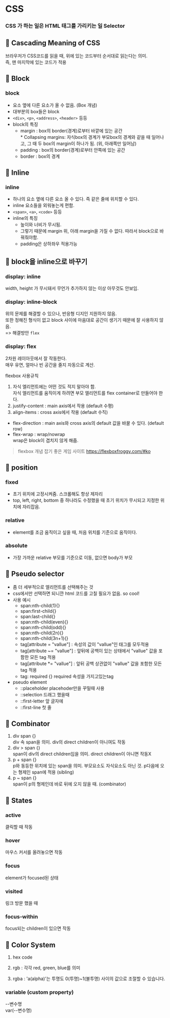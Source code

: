 
# CSS
### CSS 가 하는 일은 HTML 태그를 가리키는 일 Selector 


## 📑 Cascading Meaning of CSS
브라우저가 CSS코드를 읽을 때, 위에 있는 코드부터 순서대로 읽는다는 의미.  
즉, 맨 마지막에 있는 코드가 적용


## 📑 Block
### block 
- 요소 옆에 다른 요소가 올 수 없음. (Box 개념)
- 대부분의 box들은 block
- `<div>`, `<p>`, `<address>`, `<header>`  등등
- block의 특징
  - margin  : box의 border(경계)로부터 바깥에 있는 공간  
             * Collapsing margins: 자식box의 경계가 부모box의 경계와 같을 때 일어나고, 그 때 두 box의 margin이 하나가 됨. (위, 아래쪽만 일어남)  
  - padding : box의 border(경계)로부터 안쪽에 있는 공간
  - border  : box의 경계

## 📑 Inline
### inline
- 하나의 요소 옆에 다른 요소 올 수 있다. 즉 같은 줄에 위치할 수 있다.
- inline 요소들을 외워놓는게 편함.
- `<span>`, `<a>`, `<code>` 등등
- inline의 특징
  - 높이와 너비가 무시됨.
  - 그렇기 때문에 margin 위, 아래 margin을 가질 수 없다. 따라서 block으로 바꿔줘야함.
  - padding은 상하좌우 적용가능
    
## 🔖 block을 inline으로 바꾸기
### display: inline  
width, height 가 무시돼서 무언가 추가하지 않는 이상 아무것도 안보임.  

### display: inline-block
위의 문제를 해결할 수 있으나, 반응형 디지인 지원하지 않음.  
또한 정해진 형식이 없고 block 사이에 마음대로 공간이 생기기 때문에 잘 사용하지 않음.   
=> 해결방안 `flex`  

### display: flex
2차원 레이아웃에서 잘 작동한다.  
매우 유연, 얼마나 빈 공간을 줄지 자동으로 계산.  


flexbox 사용규칙  
   1) 자식 엘리먼트에는 어떤 것도 적지 말아야 함.   
      자식 엘리먼트를 움직이게 하려면 부모 엘리먼트를 flex container로 만들어야 한다.  
   2) justify-content : main axis에서 작용 (default 수평)
   3) align-items     : cross axis에서 작용 (default 수직)  
  * flex-direction  : main axis와 cross axis의 default 값을 바꿀 수 있다. (default row)  
  * flex-wrap       : wrap/nowrap  
                      wrap은 block이 겹치지 않게 해줌.  
 
 > flexbox 개념 잡기 좋은 게임 사이트  https://flexboxfroggy.com/#ko
 
## 📑 position
### fixed
- 초기 위치에 고정시켜줌. 스크롤해도 항상 제자리
- top, left, right, bottom 중 하나라도 수정했을 때 초기 위치가 무시되고 지정한 위치에 자리잡음.
### relative
- element를 조금 움직이고 싶을 때, 처음 위치를 기준으로 움직이다.
### absolute
- 가장 가까운 relative 부모를 기준으로 이동, 없으면 body가 부모

## 📑 Pseudo selector
- 좀 더 세부적으로 엘리먼트를 선택해주는 것
- css에서만 선택하면 되니깐 html 코드를 고칠 필요가 없음. so cool!  
- 사용 예시
  * span:nth-child(1){}  
  * span:first-child{}  
  * span:last-child{}  
  * span:nth-child(even){}    
  * span:nth-child(odd){}    
  * span:nth-child(2n){}   
  * span:nth-child(3n+1){}   
  * tag[attribute = "vallue"] : 속성의 값이 "vallue"인 태그를 모두적용
  * tag[attribute ~= "vallue"] : 앞뒤에 공백이 있는 상태에서 "vallue" 값을 포함한 모든 tag 적용
  * tag[attribute *= "vallue"] : 앞뒤 공백 상관없이 "vallue" 값을 포함한 모든 tag 적용
  * tag: required {} required 속성을 가지고있는tag
- pseudo element
  - ::placeholder placehoder만을 꾸밀때 사용
  - ::selection 드래그 했을때
  - ::first-letter 앞 글자에
  - ::first-line 첫 줄


## 📑 Combinator  
1. div span   {}   
  div 속 span을 의미. div의 direct children이 아니여도 작동  
2. div > span {}   
  span이 div의 direct children임을 의미. direct children이 아니면 작동X  
3. p + span   {}   
  p와 동등한 위치에 있는 span을 의미. 부모요소도 자식요소도 아닌 것. p다음에 오는 형제인 span에 적용 (sibling)    
4. p ~ span   {}   
  span이 p의 형제인데 바로 뒤에 오지 않을 때. (combinator)    


## 📑 States
### active
클릭할 때 작동
### hover
마우스 커서를 올려놓으면 작동
### focus
element가 focused된 상태
### visited
링크 방문 했을 때
### focus-within  
focus되는 children이 있으면 작동


## 📑 Color System
1) hex code

2) rgb
: 각각 red, green, blue를 의미

3) rgba
: 'a(alpha)'는 투명도
  0(투명)~1(불투명) 사이의 값으로 조절할 수 있습니다.

### variable (custom property)
--변수명  
var(--변수명)
